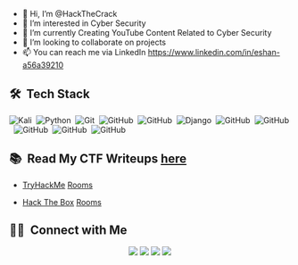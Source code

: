 - 👋 Hi, I’m @HackTheCrack
- 👀 I’m interested in Cyber Security 
- 🎥 I’m currently Creating YouTube Content Related to Cyber Security 
- 🤝 I’m looking to collaborate on projects 
- 📫 You can reach me via LinkedIn https://www.linkedin.com/in/eshan-a56a39210

## 🛠 &nbsp;Tech Stack

![Kali](https://img.shields.io/badge/Kali-268BEE?style=for-the-badge&logo=kalilinux&logoColor=white)&nbsp;
![Python](https://img.shields.io/badge/python-3670A0?style=for-the-badge&logo=python&logoColor=ffdd54)&nbsp;
![Git](https://img.shields.io/badge/-Git-05122A?style=plastic&logo=git)&nbsp;
![GitHub](https://img.shields.io/badge/-GitHub-05122A?style=plastic&logo=github)&nbsp;
![GitHub](https://img.shields.io/badge/C-00599C?style=for-the-badge&logo=c&logoColor=white)&nbsp;
![Django](https://img.shields.io/badge/django-%23092E20.svg?style=for-the-badge&logo=django&logoColor=white)&nbsp;
![GitHub](https://img.shields.io/badge/MySQL-00000F?style=for-the-badge&logo=mysql&logoColor=white)&nbsp;
![GitHub](https://img.shields.io/badge/PostgreSQL-316192?style=for-the-badge&logo=postgresql&logoColor=white)&nbsp;
![GitHub](https://img.shields.io/badge/SQLite-07405E?style=for-the-badge&logo=sqlite&logoColor=white)&nbsp;
![GitHub](https://img.shields.io/badge/Powershell-2CA5E0?style=for-the-badge&logo=powershell&logoColor=white)&nbsp;
![GitHub](https://img.shields.io/badge/Linux-FCC624?style=for-the-badge&logo=linux&logoColor=black)&nbsp;

## 📚 &nbsp;Read My CTF Writeups [here](https://nairitya03.github.io/CTF-WriteUps/) 

- [TryHackMe](https://tryhackme.com/) [Rooms](https://nairitya03.github.io/CTF-WriteUps/THM/) 


- [Hack The Box](https://www.hackthebox.eu/) [Rooms](https://nairitya03.github.io/CTF-WriteUps/HTB/) 


## 🤝🏻 &nbsp;Connect with Me

<p align="center"><a href="https://linkedin.com/in/nairityatale"><img src="https://img.shields.io/badge/-Nairitya%20Tale-white?style=plastic&logo=Linkedin&logoColor=blue"/></a>  <a href="https://nairitya03.github.io"><img src="https://img.shields.io/badge/-nairitya03.github.io-white?style=plastic&logo=Google-Chrome&logoColor=0c5026"/></a>  <a href="mailto:talenairitya@gmail.com"><img src="https://img.shields.io/badge/-Gmail-white?style=plastic&logo=gmail&logoColor=red"/></a>  <a href="https://www.instagram.com/_the_fall.en_/"><img src="https://img.shields.io/badge/-_the_fall.en_-white?style=plastic&logo=instagram&logoColor=purple"/></a> </p>

